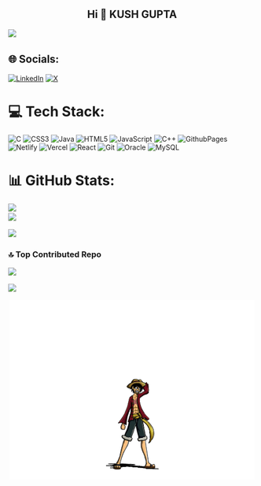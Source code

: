 
<h2 align="center">Hi 👋 KUSH GUPTA</h2>

[![](https://visitcount.itsvg.in/api?id=ichiragkumar&icon=8&color=12)](https://visitcount.itsvg.in)

## 🌐 Socials:
 [![LinkedIn](https://img.shields.io/badge/LinkedIn-%230077B5.svg?logo=linkedin&logoColor=white)](https://linkedin.com/in/mekushgupta) [![X](https://img.shields.io/badge/X-black.svg?logo=X&logoColor=white)](https://x.com/mekushgupta) 

# 💻 Tech Stack:
![C](https://img.shields.io/badge/c-%2300599C.svg?style=for-the-badge&logo=c&logoColor=white) ![CSS3](https://img.shields.io/badge/css3-%231572B6.svg?style=for-the-badge&logo=css3&logoColor=white) ![Java](https://img.shields.io/badge/java-%23ED8B00.svg?style=for-the-badge&logo=java&logoColor=white) ![HTML5](https://img.shields.io/badge/html5-%23E34F26.svg?style=for-the-badge&logo=html5&logoColor=white) ![JavaScript](https://img.shields.io/badge/javascript-%23323330.svg?style=for-the-badge&logo=javascript&logoColor=%23F7DF1E)  ![C++](https://img.shields.io/badge/c++-%2300599C.svg?style=flat&logo=c%2B%2B&logoColor=white)   ![GithubPages](https://img.shields.io/badge/github%20pages-121013?style=flat&logo=github&logoColor=white) ![Netlify](https://img.shields.io/badge/netlify-%23000000.svg?style=flat&logo=netlify&logoColor=#00C7B7) ![Vercel](https://img.shields.io/badge/vercel-%23000000.svg?style=flat&logo=vercel&logoColor=white)  ![React](https://img.shields.io/badge/react-%2320232a.svg?style=flat&logo=react&logoColor=%2361DAFB)  ![Git](https://img.shields.io/badge/git-%23F05033.svg?style=flat&logo=git&logoColor=white)
![Oracle](https://img.shields.io/badge/Oracle-F80000?style=for-the-badge&logo=Oracle&logoColor=white) ![MySQL](https://img.shields.io/badge/MySQL-005C84?style=for-the-badge&logo=mysql&logoColor=white)
# 📊 GitHub Stats:

<!--![](https://github-readme-stats.vercel.app/api?username=codingkush&theme=dark&hide_border=false&include_all_commits=true&count_private=true)<br/> -->
![](https://github-readme-streak-stats.herokuapp.com/?user=codingkush&theme=dark&hide_border=false)<br/>
![](https://github-readme-stats.vercel.app/api/top-langs/?username=codingkush&theme=dark&hide_border=false&include_all_commits=true&count_private=true&layout=compact)


![](https://quotes-github-readme.vercel.app/api?type=horizontal&theme=tokyonight)


### 🔝 Top Contributed Repo
![](https://github-contributor-stats.vercel.app/api?username=codingkush&limit=5&theme=tokyonight&combine_all_yearly_contributions=true)

[![](https://visitcount.itsvg.in/api?id=codingkush&icon=0&color=0)](https://visitcount.itsvg.in)
<!--<a href="https://www.buymeacoffee.com/codingkush" target="_blank"><img src="https://cdn.buymeacoffee.com/buttons/v2/default-yellow.png" alt="Buy Me A Coffee" style="height: 60px !important;width: 217px !important;" ></a>  -->
<p align="center">
  <img align="center" alt="OnePiece_Luffy" src="https://raw.githubusercontent.com/dev-akshat/archive/main/images/gifs/anime/luffy.gif"/>
</p>

